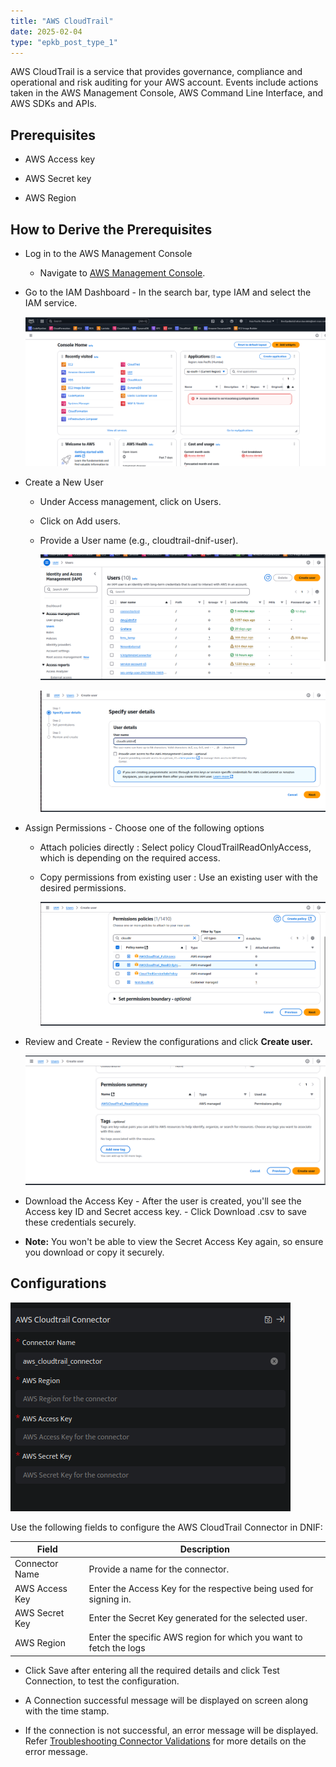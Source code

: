 ```yaml
---
title: "AWS CloudTrail"
date: 2025-02-04
type: "epkb_post_type_1"
---
```


AWS CloudTrail is a service that provides governance, compliance and operational and risk auditing for your AWS account. Events include actions taken in the AWS Management Console, AWS Command Line Interface, and AWS SDKs and APIs.

## **Prerequisites**

- AWS Access key

- AWS Secret key

- AWS Region

## **How to Derive the Prerequisites**

- Log in to the AWS Management Console
    - Navigate to [AWS Management Console](https://aws.amazon.com/console/).

- Go to the IAM Dashboard - In the search bar, type IAM and select the IAM service.  
      
    ![](./images-AWS%20CloudTrail/AWS-CloudTrail-1.png)  
      
      
    

- Create a New User
    - Under Access management, click on Users. 
    
    - Click on Add users. 
    
    - Provide a User name (e.g., cloudtrail-dnif-user).  
          
        ![](./images-AWS%20CloudTrail/AWS-CloudTrail-2.png)  
          
          
        ![](./images-AWS%20CloudTrail/AWS-CloudTrail-3.png)  
          
        

- Assign Permissions - Choose one of the following options
    - Attach policies directly : Select policy CloudTrailReadOnlyAccess, which is depending on the required access.
    
    - Copy permissions from existing user : Use an existing user with the desired permissions.  
          
        ![](./images-AWS%20CloudTrail/AWS-CloudTrail-4.png)  
          
        

- Review and Create - Review the configurations and click **Create user.**  
      
    ![](./images-AWS%20CloudTrail/AWS-CloudTrail-5.png)  
      
    

- Download the Access Key - After the user is created, you'll see the Access key ID and Secret access key. - Click Download .csv to save these credentials securely.

- **Note:** You won't be able to view the Secret Access Key again, so ensure you download or copy it securely.

## **Configurations**

![](./images-AWS%20CloudTrail/AWS-CloudTrail-6.png)

  
Use the following fields to configure the AWS CloudTrail Connector in DNIF:  

| Field | Description |
| --- | --- |
| Connector Name | Provide a name for the connector. |
| AWS Access Key | Enter the Access Key for the respective being used for signing in. |
| AWS Secret Key | Enter the Secret Key generated for the selected user. |
| AWS Region | Enter the specific AWS region for which you want to fetch the logs |

- Click Save after entering all the required details and click Test Connection, to test the configuration.

- A Connection successful message will be displayed on screen along with the time stamp.

- If the connection is not successful, an error message will be displayed. Refer [Troubleshooting Connector Validations](https://dnif.it/kb/troubleshooting-and-debugging/troubleshooting-connector-validations/) for more details on the error message.
